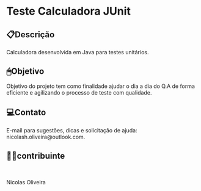 <h1>Teste Calculadora JUnit</h1>


<h2>📋Descrição</h2>

Calculadora desenvolvida em Java para testes unitários.<br>

<h2>🖱Objetivo</h2>

Objetivo do projeto tem como finalidade ajudar o dia a dia do Q.A de forma eficiente e agilizando o processo de teste com qualidade.

<h2>💻Contato</h2>
E-mail para sugestões, dicas e solicitação de ajuda: nicolash.oliveira@outlook.com.


<h2>👨‍💻contribuinte</h2><br>

Nicolas Oliveira
